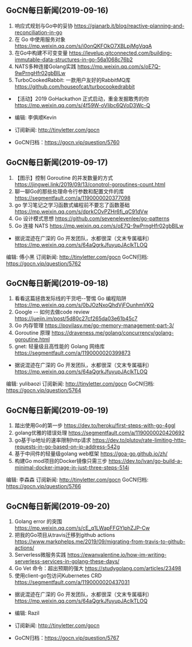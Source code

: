 ## GoCN每日新闻(2019-09-16)

1. 响应式规划与Go中的妥协 https://gianarb.it/blog/reactive-planning-and-reconciliation-in-go  
2. 在 Go 中使用服务对象 https://mp.weixin.qq.com/s/i0onQKFOkO7XBLpjMgVqqA   
3. 在Go中构建不可变变量 https://levelup.gitconnected.com/building-immutable-data-structures-in-go-56a1068c76b2   
4. NATS多种连接Golang实践 https://mp.weixin.qq.com/s/oE7Q-9wPrngHfr02gbBlLw  
5. TurboCookedRabbit: 一款用户友好的RabbitMQ库 https://github.com/houseofcat/turbocookedrabbit  

* 【活动】2019 GoHackathon 正式启动，重金发掘敢秀的你 https://mp.weixin.qq.com/s/4f59W-oVIibc6QVoD3Wc-Q  

* 编辑: 李俱顺Kevin
* 订阅新闻: http://tinyletter.com/gocn  
* GoCN归档：https://gocn.vip/question/5760

## GoCN每日新闻(2019-09-17)

1. 【图示】控制 Goroutine 的并发数量的方式 https://jingwei.link/2019/09/13/conotrol-goroutines-count.html
2. 聊一聊Go的那些处理命令行参数和配置文件的库 https://segmentfault.com/a/1190000020377098
3. go 学习笔记之学习函数式编程前不要忘了函数基础 https://mp.weixin.qq.com/s/dprkCOvPZHr6fi_qC91dVw
4. Go 设计模式思想 https://github.com/sevenelevenlee/go-patterns
5. Go 连接 NATS https://mp.weixin.qq.com/s/oE7Q-9wPrngHfr02gbBlLw

* 据说混迹在广深的 Go 开发团队，水都很深（文末专属福利）https://mp.weixin.qq.com/s/64aQgrkJfuyupJAclkTLOQ

编辑: 傅小黑
订阅新闻: http://tinyletter.com/gocn
GoCN归档: https://gocn.vip/question/5762

## GoCN每日新闻(2019-09-18)

1. 看看这篇拯救发际线的干货吧--警惕 Go 编程陷阱 https://mp.weixin.qq.com/s/0bJOzNxoQhdVjFOunhmVKQ
2. Google -- 如何去做code review https://juejin.im/post/5d80c27cf265da03e61b45c7
3. Go 内存管理 https://povilasv.me/go-memory-management-part-3/
4. Goroutine 原理 https://draveness.me/golang/concurrency/golang-goroutine.html
5. gnet: 轻量级且高性能的 Golang 网络库 https://segmentfault.com/a/1190000020399873

* 据说混迹在广深的 Go 开发团队，水都很深（文末专属福利）https://mp.weixin.qq.com/s/64aQgrkJfuyupJAclkTLOQ

编辑: yulibaozi
订阅新闻: http://tinyletter.com/gocn
GoCN归档: https://gocn.vip/question/5764


## GoCN每日新闻(2019-09-19)

1. 踏出使用Go的第一步 https://dev.to/heroku/first-steps-with-go-4ggl
2. golang优雅的错误处理 https://segmentfault.com/a/1190000020420692
3. go基于ip地址的速率限制http请求 https://dev.to/plutov/rate-limiting-http-requests-in-go-based-on-ip-address-542g
4. 基于中间件的轻量级golang web框架 https://goa-go.github.io/zh/
5. 构建Go mod项目的Docker镜像只需三步 https://dev.to/ivan/go-build-a-minimal-docker-image-in-just-three-steps-514i

编辑: 李森森
订阅新闻: http://tinyletter.com/gocn
GoCN归档: https://gocn.vip/question/5766

## GoCN每日新闻(2019-09-20)

1. Golang error 的突围 https://mp.weixin.qq.com/s/cE_q1LWapFFGYlphZJP-Cw 
2. 把我的Go项目从travis迁移到github actions https://www.markphelps.me/2019/09/migrating-from-travis-to-github-actions/    
3. Serverless微服务实践 https://ewanvalentine.io/how-im-writing-serverless-services-in-golang-these-days/    
4. Go Vet 命令：超出预期的强大 https://studygolang.com/articles/23498  
5. 使用client-go包访问Kubernetes CRD https://segmentfault.com/a/1190000020437031    

* 据说混迹在广深的 Go 开发团队，水都很深（文末专属福利）https://mp.weixin.qq.com/s/64aQgrkJfuyupJAclkTLOQ

* 编辑: Razil  
* 订阅新闻: http://tinyletter.com/gocn  
* GoCN归档：https://gocn.vip/question/5767  
